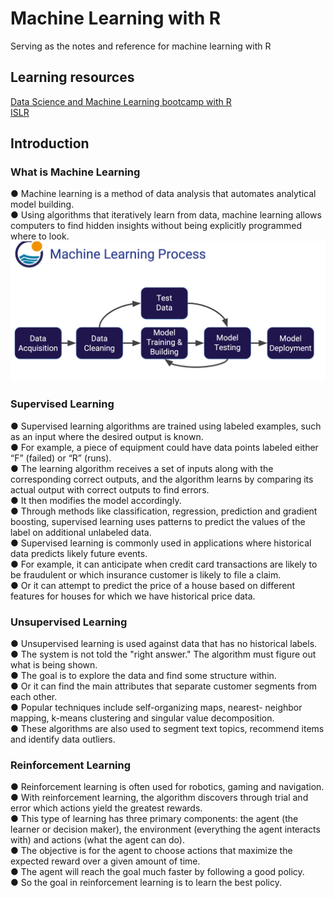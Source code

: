 # Machine Learning with R
Serving as the notes and reference for machine learning with R

## Learning resources
[Data Science and Machine Learning bootcamp with R](https://www.udemy.com/course/data-science-and-machine-learning-bootcamp-with-r/learn/lecture/5412840#questions)<br/>
[ISLR](http://faculty.marshall.usc.edu/gareth-james/)

## Introduction
### What is Machine Learning
● Machine learning is a method of data analysis that automates analytical model building.<br/>
● Using algorithms that iteratively learn from data, machine learning allows computers to find hidden insights without being explicitly programmed where to look.
![MLProcess](MLProcess.png)
### Supervised Learning
● Supervised learning algorithms are trained using labeled examples, such as an input where the desired output is known.<br/>
● For example, a piece of equipment could have data points labeled either “F” (failed) or “R” (runs).<br/>
● The learning algorithm receives a set of inputs along with the corresponding correct outputs, and the algorithm learns by comparing its actual output with correct outputs to find errors.<br/>
● It then modifies the model accordingly.<br/>
● Through methods like classification, regression, prediction and gradient boosting, supervised learning uses patterns to predict the values of the label on additional unlabeled data.<br/>
● Supervised learning is commonly used in applications where historical data predicts likely future events.<br/>
● For example, it can anticipate when credit card transactions are likely to be fraudulent or which insurance customer is likely to file a claim.<br/>
● Or it can attempt to predict the price of a house based on different features for houses for which we have historical price data.
### Unsupervised Learning
● Unsupervised learning is used against data that has no historical labels.<br/>
● The system is not told the "right answer." The algorithm must figure out what is being shown.<br/>
● The goal is to explore the data and find some structure within.<br/>
● Or it can find the main attributes that separate customer segments from each other.<br/>
● Popular techniques include self-organizing maps, nearest- neighbor mapping, k-means clustering and singular value decomposition.<br/>
● These algorithms are also used to segment text topics, recommend items and identify data outliers.
### Reinforcement Learning
● Reinforcement learning is often used for robotics, gaming and navigation.<br/>
● With reinforcement learning, the algorithm discovers through trial and error which actions yield the greatest rewards.<br/>
● This type of learning has three primary components: the agent (the learner or decision maker), the environment (everything the agent interacts with) and actions (what the agent can do).<br/>
● The objective is for the agent to choose actions that maximize the expected reward over a given amount of time.<br/>
● The agent will reach the goal much faster by following a good policy.<br/>
● So the goal in reinforcement learning is to learn the best policy.
 
 
